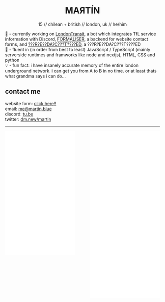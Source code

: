 <h1 align="center">MAЯTÍN</h1>

<p align="center">15 // chilean + british // london, uk // he/him</p>

🔭 - currently working on [LondonTransit](https://www.londontransit.org.uk/), a bot which integrates TfL service information with Discord, [FORMALISER](https://formaliser.net), a backend for website contact forms, and [???R?E??DA?C???T????ED](https://www.youtube.com/watch?v=dQw4w9WgXcQ), a ???R?E??DA?C???T????ED<br>
🧠 - fluent in (in order from best to least) JavaScript / TypeScript (mainly serverside runtimes and framworks like node and nextjs), HTML, CSS and python<br>
💡 - fun fact: i have insanely accurate memory of the entire london underground network. i can get you from A to B in no time. or at least thats what grandma says i can do...

## contact me

website form: [click here!!](https://martin.blue/contact)<br>
email: [me@martin.blue](mailto:me@martin.blue)<br>
discord: [tu.be](https://mbfr.me/discord)<br>
twitter: [dm.new/martin](https://dm.new/martin)

***
<img src="./main.svg" align='left' width="45%"><img src="./music.svg" align='right' width="45%">


<!--
**t-ub3/t-ub3** is a ✨ _special_ ✨ repository because its `README.md` (this file) appears on your GitHub profile.

Here are some ideas to get you started:

- 🔭 I’m currently working on ...
- 🌱 I’m currently learning ...
- 👯 I’m looking to collaborate on ...
- 🤔 I’m looking for help with ...
- 💬 Ask me about ...
- 📫 How to reach me: ...
- 😄 Pronouns: ...
- ⚡ Fun fact: ...
-->
